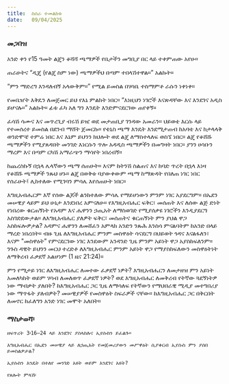```yaml
---
title:  ስሰራ ተመልከቱ
date:   09/04/2025
---
```


### መጋበዝ

አንድ ቀን የ15 ዓመት ልጄን ቆሻሻ ጫማዎች የቤታችን መግቢያ በር ላይ ተቀምጠው አየሁ።

ጠራሁትና “ዲጄ (የልጄ ስም ነው) ጫማዎችህ በጣም ተበላሽተዋል።” አልኩት።

“ምን ማድረግ እንዳለብኝ አላውቅም።” የሚል ይመስል በሃሳቤ ተስማምቶ ራሱን ነቀነቀ።

የመቤዠት እቅዴን ለመጀመር ይህ የእኔ ምልክት ነበር። “እነዚህን ነገሮች እናጽዳቸው እና እንደገና አዲስ ይሆናሉ።” አልኩት። ፊቱ ፈካ አለ ግን እንዴት እንድምናደርገው ጠየቀኝ።

ፈሳሽ ሳሙና እና መጥረጊያ ብሩሽ ይዤ ወደ መታጠቢያ ገንዳው አመራን። ህይወቴ እርሱ ላይ የተመሰረተ ይመስል በደንብ ማሸት ጀመርኩ። የቴኒስ ጫማ እንዴት እንደሚታጠብ ከአባቴ እና ከታላላቅ ወንድሞቼ ተምሬ ነበር እና እኔም ይህንን ክህሎት ወደ ልጄ ለማስተላለፍ ወስኜ ነበር። ልጄ የቆሸሹ ጫማዎችን የሚያጸዳበት መንገድ እነርሱን ጥሎ አዳዲስ ጫማዎችን በመግዛት ነበር። ያንን ሀሳቡን ማረም እና በጣም ርካሽ አማራጭን ማሳየት ነበረብኝ።

ከጨረስኩኝ በኋላ ሌላኛውን ጫማ ሰጠሁት። እናም ከትንሽ ስልጠና እና ከባድ ጥረት በኋላ እነዛ የቆሸሹ ጫማዎች ንጹህ ሆኑ። ልጄ በወቅቱ ባያውቀውም ጫማ ከማጽዳት የበለጠ ነገር ነበር የሰራሁት፤ ሊከተለው የሚገባን ምሳሌ እየሰጠሁት ነበር።

እግዚአብሔርም እኛ የሰው ልጆች ልንከተለው ምሳሌ የማይሆነውን ምንም ነገር አያደርግም። በኤደን መሠዊያ ላይም ይህ ሁኔታ እንደነበረ አምናለሁ። የእግዚአብሔር ፍቅር፣ መሰጠት እና ለሰው ልጅ ድነት የነበረው ቁርጠኝነት የአዳም እና ሔዋንን ኃጢአት ለማስወገድ የሚያሰቃዩ ነገሮችን እንዲያደርግ አስገድደውታል። ለእግዚአብሔር ያለዎት ፍቅር፣ መሰጠትና ቁርጠኝነት ምን ያህል ዋጋ አስከፍሎዎታል? አዳምና ሔዋንን ለመሸፈን አምላክ አንድን ንጹሕ እንስሳ ምናልባትም ከአንድ በላይ ማረድ ነበረበት። ብዙ ጊዜ ለእግዚአብሔር ምንም መስዋዕት ሳናደርግ በህይወት ጎዳና እናልፋለን፣ እናም "መስዋዕት" የምናደርገው ነገር እንደውም አንዳንድ ጊዜ ምንም አይነት ዋጋ አያስከፍለንም። ንጉስ ዳዊት ይህንን መርህ ተረድቶ ለእግዚአብሔር ምንም አይነት ዋጋ የማያስከፍለውን መስዋዕትነት ለማቅረብ ፈቃደኛ አልሆነም (1 ዜና 21:24)።

ምን የሚታይ ነገር ለእግዚአብሔር ለመተው ፈቃደኛ ነዎት? እግዚአብሔርን ለመታዘዝ ምን አይነት አመለካከት ወይም ሃሳብ ለመለወጥ ፈቃደኛ ነዎት? ወደ እግዚአብሔር ለመቅረብ የትኛው ጓደኝነትዎ ነው ማብቃት ያለበት? ከእግዚአብሔር ጋር ጊዜ ለማሳለፍ የትኛውን የማህበራዊ ሚዲያ መተግበሪያ ነው ማጥፋት ያለብዎት? መሠዊያዎች የመስዋዕት ስፍራዎች ናቸው። ከእግዚአብሔር ጋር በቅርበት ለመኖር ከፈለግን አንድ ነገር መሞት አለበት።

### ማስታወሻ፡

`ዘፍጥረት 3፡16–24 ላይ እንደገና ያሰላስሉና ኢየሱስን ይፈልጉ።`

`እግዚአብሔር በኤደን መሠዊያ ላይ ለኃጢአት የመጀመሪያውን መሥዋዕት ሲያቀርብ ኢየሱስ ምን ያሰበ ይመስልዎታል?`

`ኢየሱስን እንዴት በተለየ መንገድ አዩት ወይም እንደገና አዩት?`

`የጸሎት ምላሽ፡`